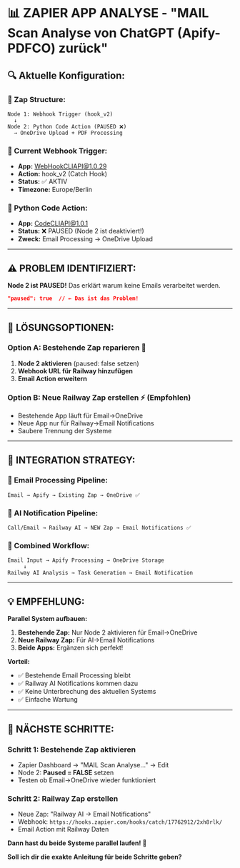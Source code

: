 # 📊 ZAPIER APP ANALYSE - "MAIL Scan Analyse von ChatGPT (Apify-PDFCO) zurück"

## 🔍 **Aktuelle Konfiguration:**

### **🎯 Zap Structure:**
```
Node 1: Webhook Trigger (hook_v2) 
  ↓
Node 2: Python Code Action (PAUSED ❌)
  → OneDrive Upload + PDF Processing
```

### **📡 Current Webhook Trigger:**
- **App:** WebHookCLIAPI@1.0.29
- **Action:** hook_v2 (Catch Hook)
- **Status:** ✅ AKTIV
- **Timezone:** Europe/Berlin

### **🐍 Python Code Action:**
- **App:** CodeCLIAPI@1.0.1  
- **Status:** ❌ PAUSED (Node 2 ist deaktiviert!)
- **Zweck:** Email Processing → OneDrive Upload

---

## ⚠️ **PROBLEM IDENTIFIZIERT:**

**Node 2 ist PAUSED!** Das erklärt warum keine Emails verarbeitet werden.

```json
"paused": true  // ← Das ist das Problem!
```

---

## 🚀 **LÖSUNGSOPTIONEN:**

### **Option A: Bestehende Zap reparieren** 🔧
1. **Node 2 aktivieren** (paused: false setzen)
2. **Webhook URL für Railway hinzufügen**
3. **Email Action erweitern**

### **Option B: Neue Railway Zap erstellen** ⚡ (Empfohlen)
- Bestehende App läuft für Email→OneDrive
- Neue App nur für Railway→Email Notifications  
- Saubere Trennung der Systeme

---

## 🎯 **INTEGRATION STRATEGY:**

### **📧 Email Processing Pipeline:**
```
Email → Apify → Existing Zap → OneDrive ✅
```

### **🤖 AI Notification Pipeline:**  
```
Call/Email → Railway AI → NEW Zap → Email Notifications ✅
```

### **🔄 Combined Workflow:**
```
Email Input → Apify Processing → OneDrive Storage
     ↓
Railway AI Analysis → Task Generation → Email Notification
```

---

## 💡 **EMPFEHLUNG:**

**Parallel System aufbauen:**

1. **Bestehende Zap:** Nur Node 2 aktivieren für Email→OneDrive
2. **Neue Railway Zap:** Für AI→Email Notifications  
3. **Beide Apps:** Ergänzen sich perfekt!

**Vorteil:** 
- ✅ Bestehende Email Processing bleibt
- ✅ Railway AI Notifications kommen dazu
- ✅ Keine Unterbrechung des aktuellen Systems
- ✅ Einfache Wartung

---

## 🔧 **NÄCHSTE SCHRITTE:**

### **Schritt 1: Bestehende Zap aktivieren**
- Zapier Dashboard → "MAIL Scan Analyse..." → Edit
- Node 2: **Paused = FALSE** setzen
- Testen ob Email→OneDrive wieder funktioniert

### **Schritt 2: Railway Zap erstellen**  
- Neue Zap: "Railway AI → Email Notifications"
- Webhook: `https://hooks.zapier.com/hooks/catch/17762912/2xh8rlk/`
- Email Action mit Railway Daten

**Dann hast du beide Systeme parallel laufen! 🚀**

**Soll ich dir die exakte Anleitung für beide Schritte geben?**